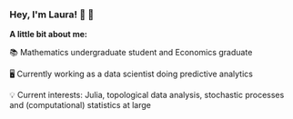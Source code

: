 ### Hey, I'm Laura! 👋 🤗

**A little bit about me:**

📚 Mathematics undergraduate student and Economics graduate

🖥️ Currently working as a data scientist doing predictive analytics

💡 Current interests: Julia, topological data analysis, stochastic processes and (computational) statistics at large
